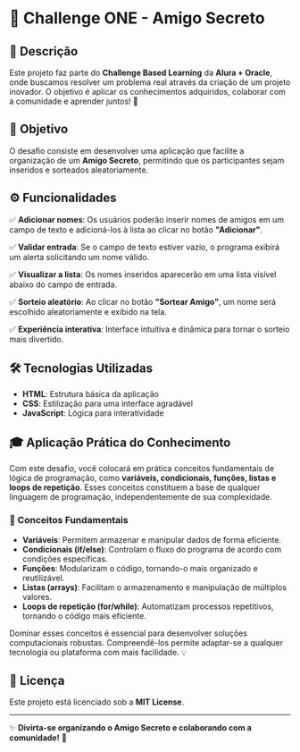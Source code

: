 # 🎉 Challenge ONE - Amigo Secreto

## 📌 Descrição

Este projeto faz parte do **Challenge Based Learning** da **Alura + Oracle**, onde buscamos resolver um problema real através da criação de um projeto inovador. O objetivo é aplicar os conhecimentos adquiridos, colaborar com a comunidade e aprender juntos! 🚀

## 🎯 Objetivo

O desafio consiste em desenvolver uma aplicação que facilite a organização de um **Amigo Secreto**, permitindo que os participantes sejam inseridos e sorteados aleatoriamente.

## ⚙️ Funcionalidades

✅ **Adicionar nomes**: Os usuários poderão inserir nomes de amigos em um campo de texto e adicioná-los à lista ao clicar no botão **"Adicionar"**.

✅ **Validar entrada**: Se o campo de texto estiver vazio, o programa exibirá um alerta solicitando um nome válido.

✅ **Visualizar a lista**: Os nomes inseridos aparecerão em uma lista visível abaixo do campo de entrada.

✅ **Sorteio aleatório**: Ao clicar no botão **"Sortear Amigo"**, um nome será escolhido aleatoriamente e exibido na tela.

✅ **Experiência interativa**: Interface intuitiva e dinâmica para tornar o sorteio mais divertido.

## 🛠️ Tecnologias Utilizadas

- **HTML**: Estrutura básica da aplicação
- **CSS**: Estilização para uma interface agradável
- **JavaScript**: Lógica para interatividade



## 🎓 Aplicação Prática do Conhecimento

Com este desafio, você colocará em prática conceitos fundamentais de lógica de programação, como **variáveis, condicionais, funções, listas e loops de repetição**. Esses conceitos constituem a base de qualquer linguagem de programação, independentemente de sua complexidade.

### 🔹 Conceitos Fundamentais

- **Variáveis**: Permitem armazenar e manipular dados de forma eficiente.
- **Condicionais (if/else)**: Controlam o fluxo do programa de acordo com condições específicas.
- **Funções**: Modularizam o código, tornando-o mais organizado e reutilizável.
- **Listas (arrays)**: Facilitam o armazenamento e manipulação de múltiplos valores.
- **Loops de repetição (for/while)**: Automatizam processos repetitivos, tornando o código mais eficiente.

Dominar esses conceitos é essencial para desenvolver soluções computacionais robustas. Compreendê-los permite adaptar-se a qualquer tecnologia ou plataforma com mais facilidade. 💡

## 📜 Licença

Este projeto está licenciado sob a **MIT License**.

---

✨ **Divirta-se organizando o Amigo Secreto e colaborando com a comunidade!** 🥳


